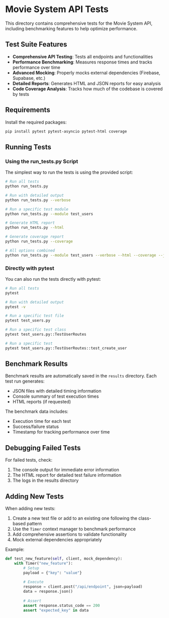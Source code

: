 # Movie System API Tests

This directory contains comprehensive tests for the Movie System API, including benchmarking features to help optimize performance.

## Test Suite Features

- **Comprehensive API Testing**: Tests all endpoints and functionalities
- **Performance Benchmarking**: Measures response times and tracks performance over time
- **Advanced Mocking**: Properly mocks external dependencies (Firebase, Supabase, etc.)
- **Detailed Reports**: Generates HTML and JSON reports for easy analysis
- **Code Coverage Analysis**: Tracks how much of the codebase is covered by tests

## Requirements

Install the required packages:

```bash
pip install pytest pytest-asyncio pytest-html coverage
```

## Running Tests

### Using the run_tests.py Script

The simplest way to run the tests is using the provided script:

```bash
# Run all tests
python run_tests.py

# Run with detailed output
python run_tests.py --verbose

# Run a specific test module
python run_tests.py --module test_users

# Generate HTML report
python run_tests.py --html

# Generate coverage report
python run_tests.py --coverage

# All options combined
python run_tests.py --module test_users --verbose --html --coverage --junit
```

### Directly with pytest

You can also run the tests directly with pytest:

```bash
# Run all tests
pytest

# Run with detailed output
pytest -v

# Run a specific test file
pytest test_users.py

# Run a specific test class
pytest test_users.py::TestUserRoutes

# Run a specific test
pytest test_users.py::TestUserRoutes::test_create_user
```

## Benchmark Results

Benchmark results are automatically saved in the `results` directory. Each test run generates:

- JSON files with detailed timing information
- Console summary of test execution times
- HTML reports (if requested)

The benchmark data includes:
- Execution time for each test
- Success/failure status
- Timestamp for tracking performance over time

## Debugging Failed Tests

For failed tests, check:

1. The console output for immediate error information
2. The HTML report for detailed test failure information
3. The logs in the results directory

## Adding New Tests

When adding new tests:

1. Create a new test file or add to an existing one following the class-based pattern
2. Use the `Timer` context manager to benchmark performance
3. Add comprehensive assertions to validate functionality
4. Mock external dependencies appropriately

Example:

```python
def test_new_feature(self, client, mock_dependency):
    with Timer("new_feature"):
        # Setup
        payload = {"key": "value"}
        
        # Execute
        response = client.post("/api/endpoint", json=payload)
        data = response.json()
        
        # Assert
        assert response.status_code == 200
        assert "expected_key" in data
``` 